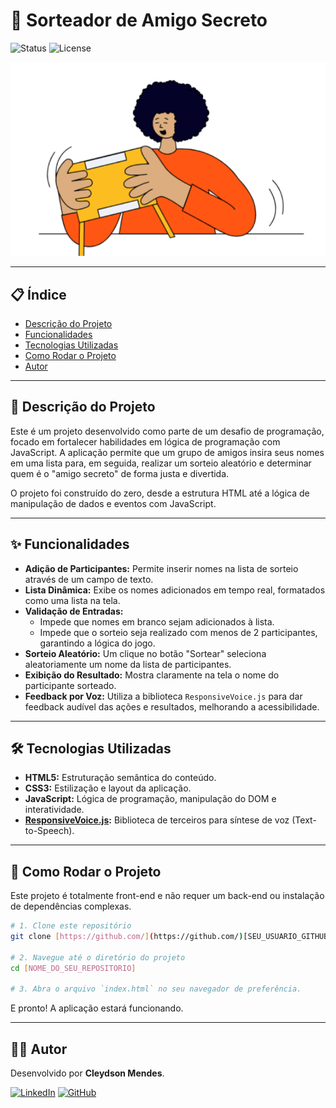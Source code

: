 # 🎲 Sorteador de Amigo Secreto

![Status](https://img.shields.io/badge/status-concluído-brightgreen)
![License](https://img.shields.io/badge/license-MIT-blue)

<p align="center">
  <img src="https://github.com/CleydsonMendes/challenge-amigo-secreto/blob/main/assets/amigo-secreto.png" alt="Demonstração do Projeto Amigo Secreto" width="700">
</p>

---

## 📋 Índice

* [Descrição do Projeto](#descrição-do-projeto)
* [Funcionalidades](#funcionalidades)
* [Tecnologias Utilizadas](#tecnologias-utilizadas)
* [Como Rodar o Projeto](#como-rodar-o-projeto)
* [Autor](#autor)

---

## 📖 Descrição do Projeto

Este é um projeto desenvolvido como parte de um desafio de programação, focado em fortalecer habilidades em lógica de programação com JavaScript. A aplicação permite que um grupo de amigos insira seus nomes em uma lista para, em seguida, realizar um sorteio aleatório e determinar quem é o "amigo secreto" de forma justa e divertida.

O projeto foi construído do zero, desde a estrutura HTML até a lógica de manipulação de dados e eventos com JavaScript.

---

## ✨ Funcionalidades

- **Adição de Participantes:** Permite inserir nomes na lista de sorteio através de um campo de texto.
- **Lista Dinâmica:** Exibe os nomes adicionados em tempo real, formatados como uma lista na tela.
- **Validação de Entradas:**
    - Impede que nomes em branco sejam adicionados à lista.
    - Impede que o sorteio seja realizado com menos de 2 participantes, garantindo a lógica do jogo.
- **Sorteio Aleatório:** Um clique no botão "Sortear" seleciona aleatoriamente um nome da lista de participantes.
- **Exibição do Resultado:** Mostra claramente na tela o nome do participante sorteado.
- **Feedback por Voz:** Utiliza a biblioteca `ResponsiveVoice.js` para dar feedback audível das ações e resultados, melhorando a acessibilidade.

---

## 🛠️ Tecnologias Utilizadas

- **HTML5:** Estruturação semântica do conteúdo.
- **CSS3:** Estilização e layout da aplicação.
- **JavaScript:** Lógica de programação, manipulação do DOM e interatividade.
- **[ResponsiveVoice.js](https://responsivevoice.org/):** Biblioteca de terceiros para síntese de voz (Text-to-Speech).

---

## 🚀 Como Rodar o Projeto

Este projeto é totalmente front-end e não requer um back-end ou instalação de dependências complexas.

```bash
# 1. Clone este repositório
git clone [https://github.com/](https://github.com/)[SEU_USUARIO_GITHUB]/[NOME_DO_SEU_REPOSITORIO].git

# 2. Navegue até o diretório do projeto
cd [NOME_DO_SEU_REPOSITORIO]

# 3. Abra o arquivo `index.html` no seu navegador de preferência.
```
E pronto! A aplicação estará funcionando.

---

## 👨‍💻 Autor

Desenvolvido por **Cleydson Mendes**.

[![LinkedIn](https://img.shields.io/badge/LinkedIn-0077B5?style=for-the-badge&logo=linkedin&logoColor=white)](https://www.linkedin.com/in/cleydsonmendes/)
[![GitHub](https://img.shields.io/badge/GitHub-181717?style=for-the-badge&logo=github&logoColor=white)](https://github.com/CleydsonMendes)
